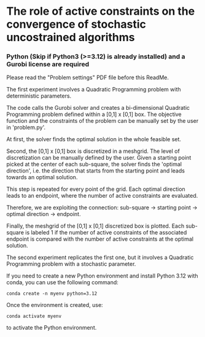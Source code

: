 # The role of active constraints on the convergence of stochastic uncostrained algorithms
### Python (Skip if Python3 (>=3.12) is already installed) and a Gurobi license are required

Please read the "Problem settings" PDF file before this ReadMe.

The first experiment involves a Quadratic Programming problem with deterministic parameters.

The code calls the Gurobi solver and creates a bi-dimensional Quadratic Programming problem defined within a [0,1] x [0,1] box. 
The objective function and the constraints of the problem can be manually set by the user in 'problem.py'.

At first, the solver finds the optimal solution in the whole feasible set.

Second, the [0,1] x [0,1] box is discretized in a meshgrid. The level of discretization can be manually defined by the user. 
Given a starting point picked at the center of each sub-square, 
the solver finds the 'optimal direction', i.e. the direction that starts from the starting point and
leads towards an optimal solution.

This step is repeated for every point of the grid. Each optimal direction 
leads to an endpoint, where the number of active constraints are evaluated. 

Therefore, we are exploiting the connection:
sub-square -> starting point -> optimal direction -> endpoint.

Finally, the meshgrid of the [0,1] x [0,1] discretized box is plotted.
Each sub-square is labeled 1 if the number of active constraints of the associated endpoint is compared with the number 
of active constraints at the optimal solution.

The second experiment replicates the first one, but it involves a Quadratic Programming problem with a stochastic parameter.

If you need to create a new Python environment and install Python 3.12 with conda, you can use the following command:
```
conda create -n myenv python=3.12
```
Once the environment is created, use:
```
conda activate myenv
```
to activate the Python environment.
